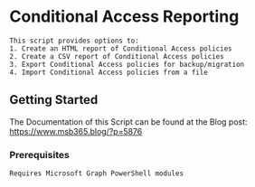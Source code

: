 # Conditional Access Reporting

    This script provides options to:
    1. Create an HTML report of Conditional Access policies
    2. Create a CSV report of Conditional Access policies
    3. Export Conditional Access policies for backup/migration
    4. Import Conditional Access policies from a file

## Getting Started

The Documentation of this Script can be found at the Blog post: https://www.msb365.blog/?p=5876

### Prerequisites

    Requires Microsoft Graph PowerShell modules
